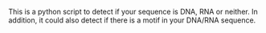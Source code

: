 This is a python script to detect if your sequence is DNA, RNA or neither. In addition, it could also detect if there is a motif in your DNA/RNA sequence.
